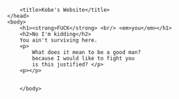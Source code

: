 <!DOCTYPE html>
<html>
    <head>

        <title>Kobe's Website</title>
    </head>
    <body>
        <h1><strong>FUCK</strong> <br/> <em>you</em></h1>
        <h2>No I'm kidding</h2>
        You ain't surviving here.
        <p>
            What does it mean to be a good man? 
            because I would like to fight you
            is this justified? </p>
        <p></p>
    
    
        </body>


</html>
